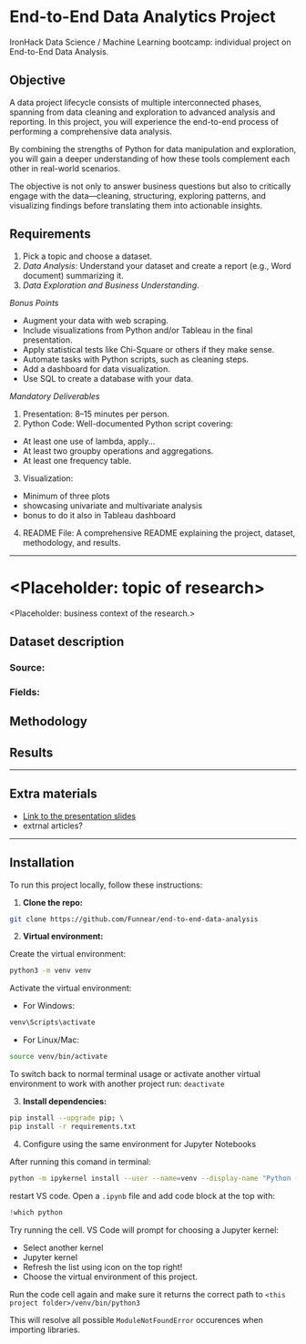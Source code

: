 # End-to-End Data Analytics Project
IronHack Data Science / Machine Learning bootcamp: individual project on End-to-End Data Analysis.


## Objective
A data project lifecycle consists of multiple interconnected phases, spanning from data cleaning and exploration to advanced analysis and reporting.
In this project, you will experience the end-to-end process of performing a comprehensive data analysis.

By combining the strengths of Python for data manipulation and exploration, you will gain a deeper understanding of how these tools complement each other in real-world scenarios.

The objective is not only to answer business questions but also to critically engage with the data—cleaning, structuring, exploring patterns, and visualizing findings before translating them into actionable insights.

## Requirements

1. Pick a topic and choose a dataset.
2. *Data Analysis*: Understand your dataset and create a report (e.g., Word document) summarizing it.
3. *Data Exploration and Business Understanding*.

*Bonus Points*
- Augment your data with web scraping.
- Include visualizations from Python and/or Tableau in the final presentation.
- Apply statistical tests like Chi-Square or others if they make sense.
- Automate tasks with Python scripts, such as cleaning steps.
- Add a dashboard for data visualization.
- Use SQL to create a database with your data.

*Mandatory Deliverables*
1. Presentation: 8–15 minutes per person.
2. Python Code: Well-documented Python script covering:
- At least one use of lambda, apply...
- At least two groupby operations and aggregations.
- At least one frequency table.
3. Visualization:
- Minimum of three plots
- showcasing univariate and multivariate analysis
- bonus to do it also in Tableau dashboard
4. README File: A comprehensive README explaining the project, dataset, methodology, and results.

----

# <Placeholder: topic of research>

<Placeholder: business context of the research.>

## Dataset description

### Source:

### Fields:

## Methodology

## Results

---

## Extra materials
- [Link to the presentation slides](about:blank)
- extrnal articles?

---

## Installation

To run this project locally, follow these instructions:

1. **Clone the repo:**

```bash
git clone https://github.com/Funnear/end-to-end-data-analysis
```

2. **Virtual environment:**

Create the virtual environment: 
```bash
python3 -m venv venv
```

Activate the virtual environment:

- For Windows: 
```bash
venv\Scripts\activate
```

- For Linux/Mac: 
```bash
source venv/bin/activate
```

To switch back to normal terminal usage or activate another virtual environment to work with another project run:
```deactivate```

3. **Install dependencies:**

```bash
pip install --upgrade pip; \
pip install -r requirements.txt
```

4. Configure using the same environment for Jupyter Notebooks

After running this comand in terminal:
```bash
python -m ipykernel install --user --name=venv --display-name "Python (venv)"
```
restart VS code.
Open a `.ipynb` file and add code block at the top with:
```python
!which python
```
Try running the cell. VS Code will prompt for choosing a Jupyter kernel:
- Select another kernel
- Jupyter kernel
- Refresh the list using icon on the top right!
- Choose the virtual environment of this project.

Run the code cell again and make sure it returns the correct path to `<this project folder>/venv/bin/python3`

This will resolve all possible `ModuleNotFoundError` occurences when importing libraries.

